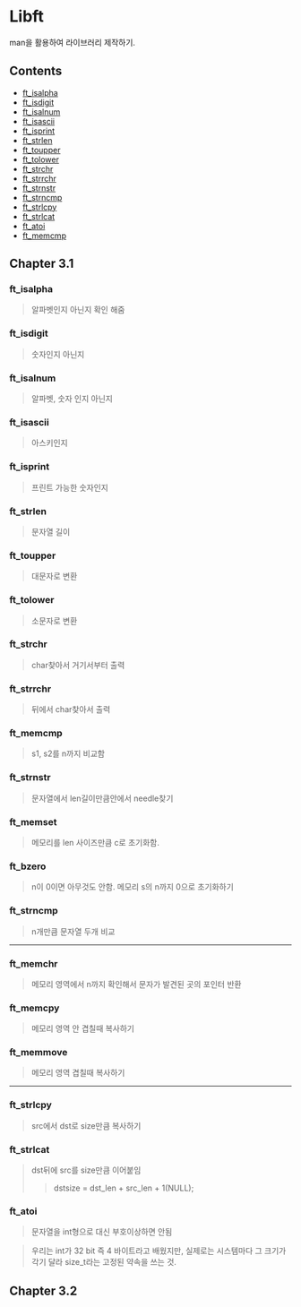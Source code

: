 # Libft

man을 활용하여 라이브러리 제작하기.

## Contents
* [ft_isalpha](#ftisalpha)
* [ft_isdigit](#ftisdigit)
* [ft_isalnum](#ftisalnum)
* [ft_isascii](#ftisascii)
* [ft_isprint](#ftisprint)
* [ft_strlen](#ftstrlen)
* [ft_toupper](#fttoupper)
* [ft_tolower](#fttolower)
* [ft_strchr](#ftstrchr)
* [ft_strrchr](#ftstrrchr)
* [ft_strnstr](#ftstrnstr)
* [ft_strncmp](#ftstrncmp)
* [ft_strlcpy](#ftstrlcpy)
* [ft_strlcat](#ftstrlcat)
* [ft_atoi](#ftatoi)
* [ft_memcmp](#ftmemcmp)

## Chapter 3.1

### ft_isalpha
> 알파벳인지 아닌지 확인 해줌  

### ft_isdigit
> 숫자인지 아닌지

### ft_isalnum
> 알파벳, 숫자 인지 아닌지

### ft_isascii
> 아스키인지

### ft_isprint
> 프린트 가능한 숫자인지

### ft_strlen
> 문자열 길이

### ft_toupper
> 대문자로 변환

### ft_tolower
> 소문자로 변환

### ft_strchr
> char찾아서 거기서부터 출력

### ft_strrchr
> 뒤에서 char찾아서 출력

### ft_memcmp
> s1, s2를 n까지 비교함

### ft_strnstr
> 문자열에서 len길이만큼안에서 needle찾기

### ft_memset
> 메모리를 len 사이즈만큼 c로 초기화함.

### ft_bzero
> n이 0이면 아무것도 안함. 메모리 s의 n까지 0으로 초기화하기

### ft_strncmp
> n개만큼 문자열 두개 비교
----------------------------------
### ft_memchr
> 메모리 영역에서 n까지 확인해서 문자가 발견된 곳의 포인터 반환

### ft_memcpy
> 메모리 영역 안 겹칠때 복사하기

### ft_memmove
> 메모리 영역 겹칠때 복사하기

--------------------------------

### ft_strlcpy
> src에서 dst로 size만큼 복사하기

### ft_strlcat
> dst뒤에 src를 size만큼 이어붙임
> > dstsize = dst_len + src_len + 1(NULL);

### ft_atoi
> 문자열을 int형으로 대신 부호이상하면 안됨

> 우리는 int가 32 bit 즉 4 바이트라고 배웠지만, 실제로는 시스템마다 그 크기가 각기 달라 size_t라는 고정된 약속을 쓰는 것.

## Chapter 3.2
### 
